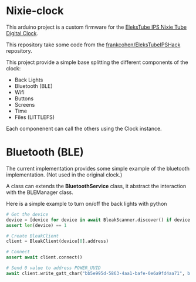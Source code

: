 # Nixie-clock
 
This arduino project is a custom firmware for the [EleksTube IPS Nixie Tube Digital Clock](https://elekstube.com/products/elekstube-ips-rgb-digital-clock-imitate-nixie-tubes-clock-6-digit-lcd-proposal-mode-custom-style-best-boyfriend-gift-shelf-clock).

This repository take some code from the [frankcohen/EleksTubeIPSHack](https://github.com/frankcohen/EleksTubeIPSHack) repository.

This project provide a simple base splitting the different components of the clock:
- Back Lights
- Bluetooth (BLE)
- Wifi
- Buttons
- Screens
- Time 
- Files (LITTLEFS)

Each componenent can call the others using the Clock instance.

# Bluetooth (BLE)

The current implementation provides some simple example of the bluetooth implementation. (Not used in the original clock.)

A class can extends the **BluetoothService** class, it abstract the interaction with the BLEManager class.

Here is a simple example to turn on/off the back lights with python

```python
# Get the device
device = [device for device in await BleakScanner.discover() if device.name == "Clock Service"]
assert len(device) == 1

# Create BleakClient
client = BleakClient(device[0].address)

# Connect
assert await client.connect()

# Send 0 value to address POWER_UUID
await client.write_gatt_char("bb5e995d-5863-4aa1-bafe-0e6a9fd4aa71", b'\x00', response=True)
```